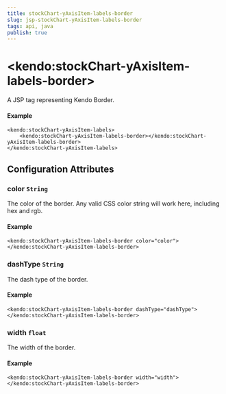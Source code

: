 ```yaml
---
title: stockChart-yAxisItem-labels-border
slug: jsp-stockChart-yAxisItem-labels-border
tags: api, java
publish: true
---
```


# \<kendo:stockChart-yAxisItem-labels-border\>
A JSP tag representing Kendo Border.

#### Example
    <kendo:stockChart-yAxisItem-labels>
        <kendo:stockChart-yAxisItem-labels-border></kendo:stockChart-yAxisItem-labels-border>
    </kendo:stockChart-yAxisItem-labels>


## Configuration Attributes


### color `String`

The color of the border. Any valid CSS color string will work here, including
hex and rgb.

#### Example
    <kendo:stockChart-yAxisItem-labels-border color="color">
    </kendo:stockChart-yAxisItem-labels-border>



### dashType `String`

The dash type of the border.

#### Example
    <kendo:stockChart-yAxisItem-labels-border dashType="dashType">
    </kendo:stockChart-yAxisItem-labels-border>



### width `float`

The width of the border.

#### Example
    <kendo:stockChart-yAxisItem-labels-border width="width">
    </kendo:stockChart-yAxisItem-labels-border>


